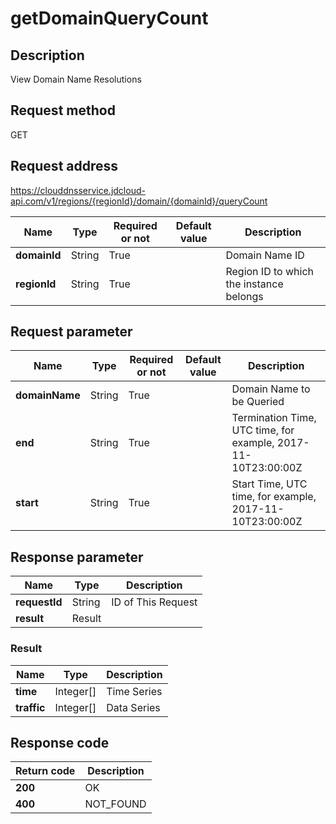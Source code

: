 # getDomainQueryCount


## Description
View Domain Name Resolutions

## Request method
GET

## Request address
https://clouddnsservice.jdcloud-api.com/v1/regions/{regionId}/domain/{domainId}/queryCount

|Name|Type|Required or not|Default value|Description|
|---|---|---|---|---|
|**domainId**|String|True| |Domain Name ID|
|**regionId**|String|True| |Region ID to which the instance belongs|

## Request parameter
|Name|Type|Required or not|Default value|Description|
|---|---|---|---|---|
|**domainName**|String|True| |Domain Name to be Queried|
|**end**|String|True| |Termination Time, UTC time, for example, 2017-11-10T23:00:00Z|
|**start**|String|True| |Start Time, UTC time, for example, 2017-11-10T23:00:00Z|


## Response parameter
|Name|Type|Description|
|---|---|---|
|**requestId**|String|ID of This Request|
|**result**|Result| |


### Result
|Name|Type|Description|
|---|---|---|
|**time**|Integer[]|Time Series|
|**traffic**|Integer[]|Data Series|

## Response code
|Return code|Description|
|---|---|
|**200**|OK|
|**400**|NOT_FOUND|
